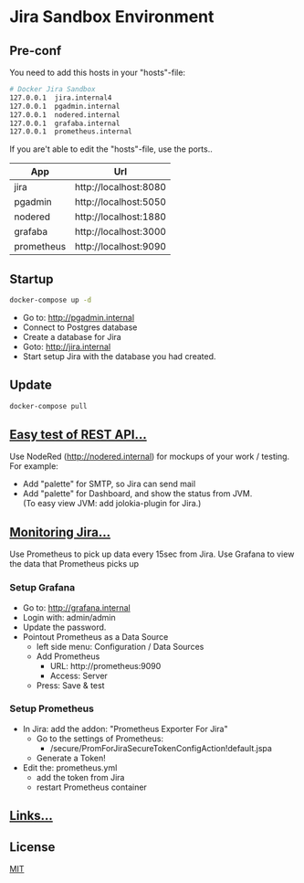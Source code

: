 # Jira Sandbox Environment

## Pre-conf
You need to add this hosts in your "hosts"-file:

```bash
# Docker Jira Sandbox
127.0.0.1  jira.internal4
127.0.0.1  pgadmin.internal
127.0.0.1  nodered.internal
127.0.0.1  grafaba.internal
127.0.0.1  prometheus.internal

```
If you are't able to edit the "hosts"-file, use the ports..  

App        | Url
-----------|----------------------  
jira       | http://localhost:8080
pgadmin    | http://localhost:5050
nodered    | http://localhost:1880
grafaba    | http://localhost:3000
prometheus | http://localhost:9090

## Startup
````bash
docker-compose up -d
````
- Go to: http://pgadmin.internal
- Connect to Postgres database
- Create a database for Jira
- Goto: http://jira.internal
- Start setup Jira with the database you had created.

## Update
````bash
docker-compose pull
````


## [Easy test of REST API...](nodered.md)
Use NodeRed (http://nodered.internal) for mockups of your work / testing.  
For example:  
- Add "palette" for SMTP, so Jira can send mail  
- Add "palette" for Dashboard, and show the status from JVM.  
  (To easy view JVM: add jolokia-plugin for Jira.)

## [Monitoring Jira...](prometheus_grafana.md)
Use Prometheus to pick up data every 15sec from Jira.
Use Grafana to view the data that Prometheus picks up

### Setup Grafana
- Go to: http://grafana.internal
- Login with: admin/admin
- Update the password.
- Pointout Prometheus as a Data Source
  - left side menu: Configuration / Data Sources
  - Add Prometheus
    - URL: http://prometheus:9090
    - Access: Server
  - Press: Save & test
### Setup Prometheus
- In Jira: add the addon: "Prometheus Exporter For Jira"
  - Go to the settings of Prometheus:
    - /secure/PromForJiraSecureTokenConfigAction!default.jspa
  - Generate a Token!
- Edit the: prometheus.yml
  - add the token from Jira
  - restart Prometheus container
  

## [Links...](links.md)


## License  
[MIT](https://choosealicense.com/licenses/mit/)
